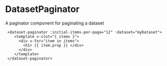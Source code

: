 # DatasetPaginator
A paginator component for paginating a dataset

```
 <dataset-paginator :initial-items-per-page="12" :dataset="myDataset">
    <template v-slot="{ items }">
      <div v-for="item in items">
        <h1> {{ item.prop }} </div>
      </div>
    </template>
 </dataset-paginator>
 ```
